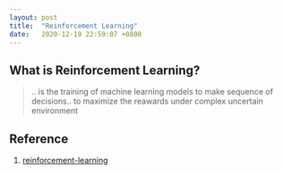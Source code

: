 ```yaml
---
layout: post
title:  "Reinforcement Learning"
date:   2020-12-19 22:59:07 +0800
---
```

## What is Reinforcement Learning?

> .. is the training of machine learning models to make sequence of decisions.. to maximize the reawards under complex uncertain environment

## Reference

1. [reinforcement-learning](https://github.com/dennybritz/reinforcement-learning)